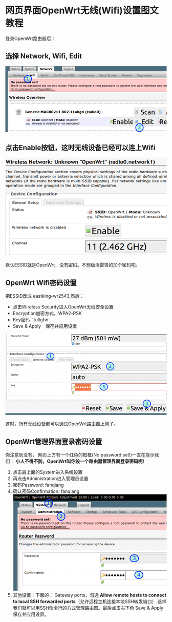 ﻿# 网页界面OpenWrt无线(Wifi)设置图文教程

登录OpenWrt路由器后：

## 选择 Network, Wifi, Edit
![](images/2.4.wifi-edit.png)

## 点击Enable按钮，这时无线设备已经可以连上Wifi
![](images/2.4.wifi-enable.png)

默认ESSID就是OpenWrt，没有密码。不想做活雷锋的加个密码吧。

## OpenWrt Wifi密码设置
把ESSID改成 eastking-wr2543,然后：  
- 点击Wireless Security进入OpenWrt无线安全设置
- Encryption加密方式，WPA2-PSK
- Key密码：killgfw
- Save & Apply　保存并应用设置

![](images/2.4.wifi-security.png)

这时，所有无线设备都可以通过OpenWrt路由器上网了。


## OpenWrt管理界面登录密码设置
你注意到没有，	网页上方有一个红色的框框(No password set!)一直在提示我们： **小人不得不防，OpenWrt叫你设一个路由器管理界面登录密码呢!**

1. 点击最上面的System进入系统设置
2. 再点击Administration进入管理员设置
3. 密码Password: fanqiang
4. 确认密码Confirmation: fanqiang  
![](images/2.4.admin-password.png)
5. 其他设置：下面的：
Gateway ports，勾选 **Allow remote hosts to connect to local SSH forwarded ports**（允许远程主机连接本地SSH转发端口）,这样我们就可以用SSH命令行的方式管理路由器。最后点击右下角 Save & Apply保存并应用设置。
